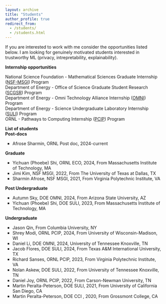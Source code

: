 ```yaml
---
layout: archive
title: "Students"
author_profile: true
redirect_from: 
  - /students/
  - /students.html
---
```


If you are interested to work with me consider the opportunities listed below. I am looking for genuinely motivated students interested in trustworthy ML (privacy, intrepretability, explainability).

<b> Internship opportunities </b> 

National Science Foundation  - Mathematical Sciences Graduate Internship (<a href="https://orise.orau.gov/nsf-msgi/">NSF-MSGI</a>) Program <br>
Department of Energy - Office of Science Graduate Student Research (<a href="https://science.osti.gov/wdts/scgsr/">SCGSR</a>) Program<br>
Department of Energy -  Omni Technology Alliance Internship (<a href="https://orise.orau.gov/doe-omni/">OMNI</a>) Program <br>
Department of Energy - Science Undergraduate Laboratory Internship (<a href="https://science.osti.gov/wdts/suli">SULI</a>) Program <br>
ORNL - Pathways to Computing Internship (<a href="https://education.ornl.gov/pathways/">PCIP</a>) Program

<b> List of students </b> <br>
<b> Post-docs </b>
<ul style="list-style-type: square;">  
<li> Afrose Sharmin, ORNL Post doc, 2024-current </li>
</ul>

<b> Graduate </b>
<ul style="list-style-type: square;">  
<li> Yichuan (Phoebe) Shi, ORNL ECO, 2024, From Massachusetts Institute of Technology, MA <br> </li>
<li> Jimi Kim, NSF MSGI, 2022, From The University of Texas at Dallas, TX <br></li>
<li> Sharmin Afrose, NSF MSGI, 2021, From Virginia Polytechnic Institute, VA<br></li>
</ul>

<b> Post Undergraduate </b>
<ul style="list-style-type: square;">
<li> Autumn Sky, DOE OMNI, 2024, From Arizona State University, AZ <br> </li>
<li> Yichuan (Phoebe) Shi, DOE SULI, 2023, From Massachusetts Institute of Technology, MA <br> </li>
</ul>

<b> Undergraduate </b>
<ul style="list-style-type: square;">
<li>Jason Qin, From Columbia University, NY <br></li>
<li>Shrey Modi, ORNL PCIP, 2024, From University of Wisconsin-Madison, WI <br></li>
<li>Daniel Li, DOE OMNI, 2024, University of Tennessee Knoxville, TN <br></li>
<li>Jacob Flores, DOE SULI, 2024, From Texas A&M International University, TX <br></li>
<li>Richard Sanses, ORNL PCIP, 2023, From Virginia Polytechnic Institute, VA<br></li>
<li>Nolan Askew, DOE SULI, 2022, From University of Tennessee Knoxville, TN<br></li>
<li>Daniel Joy, ORNL PCIP, 2022, From Carson-Newman University, TN<br></li>
<li>Martin Peralta-Peterson, DOE SULI, 2021, From University of California San Diego, CA<br></li>
<li>Martin Peralta-Peterson, DOE CCI , 2020, From Grossmont College, CA<br></li>
</ul>
